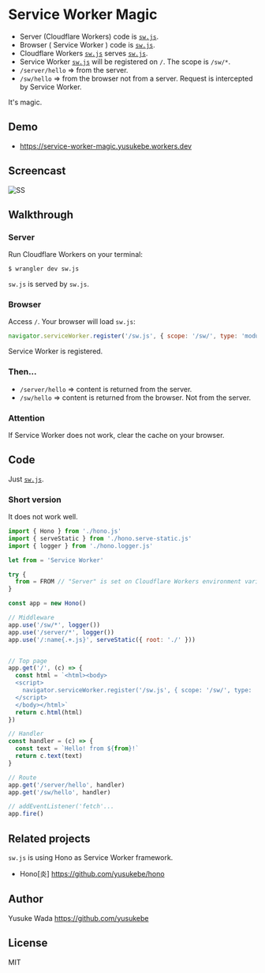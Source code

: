 # Service Worker Magic

- Server (Cloudflare Workers) code is [`sw.js`](./src/sw.js).
- Browser ( Service Worker ) code is [`sw.js`](./src/sw.js).
- Cloudflare Workers [`sw.js`](./src/sw.js) serves [`sw.js`](./src/sw.js).
- Service Worker [`sw.js`](./src/sw.js) will be registered on `/`. The scope is `/sw/*`.
- `/server/hello` => from the server.
- `/sw/hello` => from the browser not from a server. Request is intercepted by Service Worker.

It's magic.

## Demo

- <https://service-worker-magic.yusukebe.workers.dev>

## Screencast

![SS](https://user-images.githubusercontent.com/10682/153455595-77fea6e5-93d7-4698-8d75-85896edd995b.gif)

## Walkthrough

### Server

Run Cloudflare Workers on your terminal:

```sh
$ wrangler dev sw.js
```

`sw.js` is served by `sw.js`.

### Browser

Access `/`. Your browser will load `sw.js`:

```js
navigator.serviceWorker.register('/sw.js', { scope: '/sw/', type: 'module' })
```

Service Worker is registered.

### Then...

- `/server/hello` => content is returned from the server.
- `/sw/hello` => content is returned from the browser. Not from the server.

### Attention

If Service Worker does not work, clear the cache on your browser.

## Code

Just [`sw.js`](./src/sw.js).

### Short version

It does not work well.

```js
import { Hono } from './hono.js'
import { serveStatic } from './hono.serve-static.js'
import { logger } from './hono.logger.js'

let from = 'Service Worker'

try {
  from = FROM // "Server" is set on Cloudflare Workers environment variables
}

const app = new Hono()

// Middleware
app.use('/sw/*', logger())
app.use('/server/*', logger())
app.use('/:name{.+.js}', serveStatic({ root: './' }))


// Top page
app.get('/', (c) => {
  const html = `<html><body>
  <script>
    navigator.serviceWorker.register('/sw.js', { scope: '/sw/', type: 'module' })
  </script>
  </body></html>`
  return c.html(html)
})

// Handler
const handler = (c) => {
  const text = `Hello! from ${from}!`
  return c.text(text)
}

// Route
app.get('/server/hello', handler)
app.get('/sw/hello', handler)

// addEventListener('fetch'...
app.fire()
```

## Related projects

`sw.js` is using Hono as Service Worker framework.

- Hono\[炎\] <https://github.com/yusukebe/hono>

## Author

Yusuke Wada <https://github.com/yusukebe>

## License

MIT
